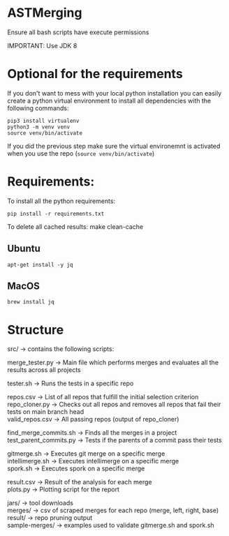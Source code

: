 # ASTMerging
Ensure all bash scripts have execute permissions

IMPORTANT: Use JDK 8
# Optional for the requirements
If you don't want to mess with your local python installation you can easily create a python virtual environment to install all dependencies with the following commands:
```
pip3 install virtualenv
python3 -m venv venv
source venv/bin/activate
```
If you did the previous step make sure the virtual environemnt is activated when you use the repo (`source venv/bin/activate`)
# Requirements:
To install all the python requirements:
```
pip install -r requirements.txt
```

To delete all cached results:
  make clean-cache

## Ubuntu

```
apt-get install -y jq
```

## MacOS

```
brew install jq
```

# Structure

src/ -> contains the following scripts:

merge_tester.py -> Main file which performs merges and evaluates all the results across all projects

tester.sh -> Runs the tests in a specific repo

repos.csv -> List of all repos that fulfill the initial selection criterion  
repo_cloner.py -> Checks out all repos and removes all repos that fail their tests on main branch head  
valid_repos.csv -> All passing repos (output of repo_cloner)

find_merge_commits.sh -> Finds all the merges in a project  
test_parent_commits.py -> Tests if the parents of a commit pass their tests

gitmerge.sh -> Executes git merge on a specific merge  
intellimerge.sh -> Executes intellimerge on a specific merge  
spork.sh -> Executes spork on a specific merge  

result.csv -> Result of the analysis for each merge  
plots.py -> Plotting script for the report

jars/ -> tool downloads  
merges/ -> csv of scraped merges for each repo (merge, left, right, base)  
result/ -> repo pruning output  
sample-merges/ -> examples used to validate gitmerge.sh and spork.sh
